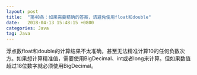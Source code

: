 ```yaml
---
layout: post
title:  "第48条：如果需要精确的答案，请避免使用float和double"
date:   2018-04-13 15:48:15 +0800
categories: Java
tag: Java
---
```



浮点数float和double的计算结果不太准确，甚至无法精准计算10的任何负数次方。如果想计算精准值，需要使用BigDecimal、int或者long来计算。但如果数值超过18位数字就必须使用BigDecimal。